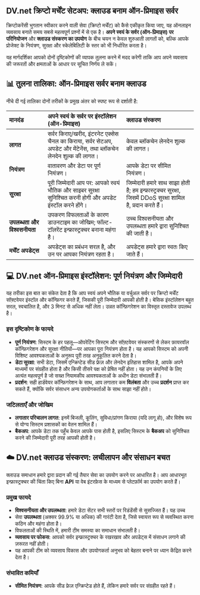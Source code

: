 ## DV.net क्रिप्टो मर्चेंट सेटअप: क्लाउड बनाम ऑन-प्रिमाइस सर्वर

क्रिप्टोकरेंसी भुगतान स्वीकार करने वाली सेवा (क्रिप्टो मर्चेंट) को कैसे एकीकृत किया जाए, यह ऑनलाइन व्यवसाय बनाते समय सबसे महत्वपूर्ण प्रश्नों में से एक है। **अपने स्वयं के सर्वर (ऑन-प्रिमाइस) पर परिनियोजन** और **क्लाउड संस्करण का उपयोग** के बीच चयन न केवल शुरुआती लागतों को, बल्कि आपके प्रोजेक्ट के नियंत्रण, सुरक्षा और स्केलेबिलिटी के स्तर को भी निर्धारित करता है।

यह मार्गदर्शिका आपको दोनों दृष्टिकोणों की व्यापक तुलना करने में मदद करेगी ताकि आप अपने व्यवसाय की जरूरतों और क्षमताओं के आधार पर सूचित निर्णय ले सकें।


## 📊 तुलना तालिका: ऑन-प्रिमाइस सर्वर बनाम क्लाउड

नीचे दी गई तालिका दोनों तरीकों के प्रमुख अंतर को स्पष्ट रूप से दर्शाती है:

| मानदंड | अपने स्वयं के सर्वर पर इंस्टॉलेशन (ऑन-प्रिमाइस) | क्लाउड संस्करण |
|:---|:---|:---|
| **लागत** | सर्वर किराए/खरीद, इंटरनेट एक्सेस चैनल का किराया, सर्वर सेटअप, अपडेट और मेंटेनेंस, तथा ब्लॉकचेन लेनदेन शुल्क की लागत। | केवल ब्लॉकचेन लेनदेन शुल्क की लागत। |
| **नियंत्रण** | वातावरण और डेटा पर पूर्ण नियंत्रण। | आपके डेटा पर सीमित नियंत्रण। |
| **सुरक्षा** | पूरी जिम्मेदारी आप पर: आपको स्वयं भौतिक और साइबर सुरक्षा सुनिश्चित करनी होगी और अपडेट इंस्टॉल करने होंगे। | जिम्मेदारी हमारे साथ साझा होती है; हम इन्फ्रास्ट्रक्चर सुरक्षा, जिसमें DDoS सुरक्षा शामिल है, प्रदान करते हैं। |
| **उपलब्धता और विश्वसनीयता** | उपकरण विफलताओं के कारण डाउनटाइम का जोखिम; फॉल्ट-टॉलरेंट इन्फ्रास्ट्रक्चर बनाना महंगा है। | उच्च विश्वसनीयता और उपलब्धता हमारे द्वारा सुनिश्चित की जाती है। |
| **मर्चेंट अपडेट्स** | अपडेट्स का प्रबंधन सरल है, और उन पर आपका नियंत्रण रहता है। | अपडेट्स हमारे द्वारा स्वतः किए जाते हैं। |


## 💻 DV.net ऑन-प्रिमाइस इंस्टॉलेशन: पूर्ण नियंत्रण और जिम्मेदारी

यह तरीका इस बात का संकेत देता है कि आप स्वयं अपने भौतिक या वर्चुअल सर्वर पर क्रिप्टो मर्चेंट सॉफ़्टवेयर इंस्टॉल और कॉन्फ़िगर करते हैं, जिसकी पूरी जिम्मेदारी आपकी होती है। बेसिक इंस्टॉलेशन बहुत सरल, स्वचालित है, और 3 मिनट से अधिक नहीं लेता। उन्नत कॉन्फ़िगरेशन का विस्तृत दस्तावेज उपलब्ध है।

### इस दृष्टिकोण के फायदे
- **पूर्ण नियंत्रण**: सिस्टम के हर पहलू—ऑपरेटिंग सिस्टम और सॉफ़्टवेयर संस्करणों से लेकर फ़ायरवॉल कॉन्फ़िगरेशन और सुरक्षा नीतियों—पर आपका पूरा नियंत्रण होता है। यह आपको सिस्टम को अपनी विशिष्ट आवश्यकताओं के अनुरूप पूरी तरह अनुकूलित करने देता है।
- **डेटा सुरक्षा**: सभी डेटा, जिसमें एन्क्रिप्टेड सीड फ्रेज़ और लेनदेन इतिहास शामिल है, आपके अपने माध्यमों पर संग्रहीत होता है और किसी तीसरे पक्ष को प्रेषित नहीं होता। यह उन कंपनियों के लिए अत्यंत महत्वपूर्ण है जो सख्त नियामकीय आवश्यकताओं के अधीन डेटा संभालती हैं।
- **प्रदर्शन**: सही हार्डवेयर कॉन्फ़िगरेशन के साथ, आप लगातार कम **विलंबता** और उच्च **प्रदर्शन** प्राप्त कर सकते हैं, क्योंकि सर्वर संसाधन अन्य उपयोगकर्ताओं के साथ साझा नहीं होते।

### जटिलताएँ और जोखिम
- **लगातार परिचालन लागत**: इनमें बिजली, कूलिंग, सुविधा/प्रांगण किराया (यदि लागू हो), और विशेष रूप से योग्य सिस्टम प्रशासकों का वेतन शामिल हैं।
- **बैकअप**: आपके डेटा तक पहुँच केवल आपके पास होती है, इसलिए सिस्टम के **बैकअप** को सुनिश्चित करने की जिम्मेदारी पूरी तरह आपकी होती है।


## ☁️ DV.net क्लाउड संस्करण: लचीलापन और संसाधन बचत

क्लाउड समाधान हमारे द्वारा प्रदान की गई तैयार सेवा का उपयोग करने पर आधारित है। आप आधारभूत इन्फ्रास्ट्रक्चर की चिंता किए बिना **API** या वेब इंटरफ़ेस के माध्यम से प्लेटफ़ॉर्म का उपयोग करते हैं।

### प्रमुख फायदे
- **विश्वसनीयता और उपलब्धता**: हमारे डेटा सेंटर सभी स्तरों पर रिडंडेंसी से सुसज्जित हैं। यह उच्च
- सेवा **उपलब्धता** (अक्सर 99.9% या अधिक) की गारंटी देता है, जिसे स्वायत्त रूप से व्यवस्थित करना कठिन और महंगा होता है।
- विफलताओं की स्थिति में, हमारी टीम समस्या का समाधान संभालती है।
- **व्यवसाय पर फोकस**: आपको सर्वर इन्फ्रास्ट्रक्चर के रखरखाव और अपडेट्स में संसाधन लगाने की ज़रूरत नहीं होती।
- यह आपकी टीम को व्यवसाय विकास और उपयोगकर्ता अनुभव को बेहतर बनाने पर ध्यान केंद्रित करने देता है।

### संभावित कमियाँ
- **सीमित नियंत्रण**: आपके सीड फ्रेज़ एन्क्रिप्टेड होते हैं, लेकिन हमारे सर्वर पर संग्रहीत रहते हैं।